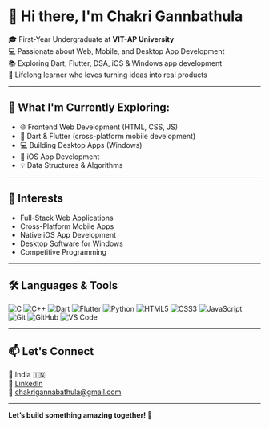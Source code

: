 # 👋 Hi there, I'm **Chakri Gannbathula**
🎓 First-Year Undergraduate at **VIT-AP University**  
💻 Passionate about Web, Mobile, and Desktop App Development  
📚 Exploring Dart, Flutter, DSA, iOS & Windows app development  
🌱 Lifelong learner who loves turning ideas into real products

---

## 🚀 What I'm Currently Exploring:
- 🌐 Frontend Web Development (HTML, CSS, JS)
- 💬 Dart & Flutter (cross-platform mobile development)
- 💻 Building Desktop Apps (Windows)
- 📱 iOS App Development
- 💡 Data Structures & Algorithms

---

## 🧠 Interests
- Full-Stack Web Applications  
- Cross-Platform Mobile Apps  
- Native iOS App Development  
- Desktop Software for Windows  
- Competitive Programming  

---

## 🛠️ Languages & Tools

![C](https://img.shields.io/badge/C-00599C?style=flat&logo=c&logoColor=white)
![C++](https://img.shields.io/badge/C++-00599C?style=flat&logo=c%2B%2B&logoColor=white)
![Dart](https://img.shields.io/badge/Dart-0175C2?style=flat&logo=dart&logoColor=white)
![Flutter](https://img.shields.io/badge/Flutter-02569B?style=flat&logo=flutter&logoColor=white)
![Python](https://img.shields.io/badge/Python-3776AB?style=flat&logo=python&logoColor=white)
![HTML5](https://img.shields.io/badge/HTML5-E34F26?style=flat&logo=html5&logoColor=white)
![CSS3](https://img.shields.io/badge/CSS3-1572B6?style=flat&logo=css3&logoColor=white)
![JavaScript](https://img.shields.io/badge/JavaScript-F7DF1E?style=flat&logo=javascript&logoColor=black)
![Git](https://img.shields.io/badge/Git-F05032?style=flat&logo=git&logoColor=white)
![GitHub](https://img.shields.io/badge/GitHub-181717?style=flat&logo=github&logoColor=white)
![VS Code](https://img.shields.io/badge/VSCode-007ACC?style=flat&logo=visual-studio-code&logoColor=white)

---

## 📫 Let's Connect

📍 India 🇮🇳  
🔗 [LinkedIn](https://www.linkedin.com/in/chakri-gannabathula-661a0132a)  
📧 chakrigannabathula@gmail.com  

---

**Let’s build something amazing together! 🚀**
